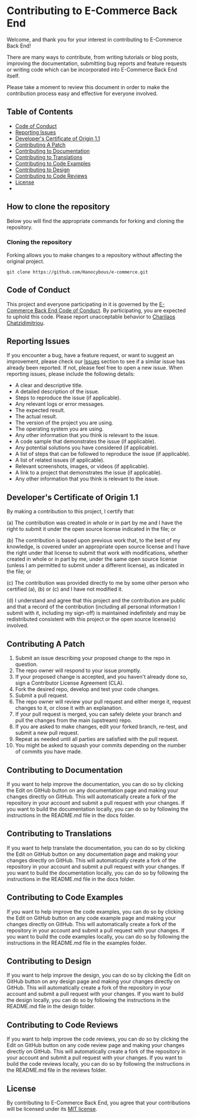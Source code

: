 # Contributing to E-Commerce Back End

Welcome, and thank you for your interest in contributing to E-Commerce Back End!

There are many ways to contribute, from writing tutorials or blog posts, 
improving the documentation, submitting bug reports and feature requests 
or writing code which can be incorporated into E-Commerce Back End itself.

Please take a moment to review this document in order to make the contribution
process easy and effective for everyone involved.

## Table of Contents

- [Code of Conduct](#code-of-conduct)
- [Reporting Issues](#reporting-issues)
- [Developer's Certificate of Origin 1.1](#developers-certificate-of-origin-11)
- [Contributing A Patch](#contributing-a-patch)
- [Contributing to Documentation](#contributing-to-documentation)
- [Contributing to Translations](#contributing-to-translations)
- [Contributing to Code Examples](#contributing-to-code-examples)
- [Contributing to Design](#contributing-to-design)
- [Contributing to Code Reviews](#contributing-to-code-reviews)
- [License](#license)
- 

## How to clone the repository

Below you will find the appropriate commands for forking and cloning the repository.

### Cloning the repository

Forking allows you to make changes to a repository without affecting the original project.

```
git clone https://github.com/Hanocybous/e-commerce.git
```

## Code of Conduct

This project and everyone participating in it is governed by the
[E-Commerce Back End Code of Conduct](CODE_OF_CONDUCT.md). By participating, you are expected to uphold this code. Please report unacceptable behavior to [
Charilaos Chatzidimitriou](github.com/Hanocybous).

## Reporting Issues

If you encounter a bug, have a feature request, or want to suggest an improvement, 
please check our [Issues](https://github.com/yourusername/your-repository/issues) 
section to see if a similar issue has already been reported. If not, please feel free 
to open a new issue. When reporting issues, please include the following details:

- A clear and descriptive title.
- A detailed description of the issue.
- Steps to reproduce the issue (if applicable).
- Any relevant logs or error messages.
- The expected result.
- The actual result.
- The version of the project you are using.
- The operating system you are using.
- Any other information that you think is relevant to the issue.
- A code sample that demonstrates the issue (if applicable).
- Any potential solutions you have considered (if applicable).
- A list of steps that can be followed to reproduce the issue (if applicable).
- A list of related issues (if applicable).
- Relevant screenshots, images, or videos (if applicable).
- A link to a project that demonstrates the issue (if applicable).
- Any other information that you think is relevant to the issue.

## Developer's Certificate of Origin 1.1

By making a contribution to this project, I certify that:

(a) The contribution was created in whole or in part by me and 
I have the right to submit it under the open source license indicated in the file; or

(b) The contribution is based upon previous work that, to the best of my knowledge,
is covered under an appropriate open source license and I have the right under that license 
to submit that work with modifications, whether created in whole or in part by me, under the 
same open source license (unless I am permitted to submit under a different license), as indicated 
in the file; or 

(c) The contribution was provided directly to me by some other person who certified (a), (b) or (c)
and I have not modified it.

(d) I understand and agree that this project and the contribution are public and that a record of the
contribution (including all personal information I submit with it, including my sign-off) is maintained
indefinitely and may be redistributed consistent with this project or the open source license(s) involved.

## Contributing A Patch

1. Submit an issue describing your proposed change to the repo in question.
2. The repo owner will respond to your issue promptly.
3. If your proposed change is accepted, and you haven't already done so, sign a Contributor License Agreement (CLA).
4. Fork the desired repo, develop and test your code changes.
5. Submit a pull request.
6. The repo owner will review your pull request and either merge it, request changes to it, or close it with an explanation.
7. If your pull request is merged, you can safely delete your branch and pull the changes from the main (upstream) repo.
8. If you are asked to make changes, edit your forked branch, re-test, and submit a new pull request.
9. Repeat as needed until all parties are satisfied with the pull request.
10. You might be asked to squash your commits depending on the number of commits you have made.

## Contributing to Documentation

If you want to help improve the documentation, you can do so by clicking the Edit on GitHub button 
on any documentation page and making your changes directly on GitHub. This will automatically 
create a fork of the repository in your account and submit a pull request with your changes. If you want to 
build the documentation locally, you can do so by following the instructions in the README.md file in the 
docs folder.

## Contributing to Translations

If you want to help translate the documentation, you can do so by clicking the Edit on GitHub button
on any documentation page and making your changes directly on GitHub. This will automatically
create a fork of the repository in your account and submit a pull request with your changes. If you want to
build the documentation locally, you can do so by following the instructions in the README.md file in the
docs folder.

## Contributing to Code Examples

If you want to help improve the code examples, you can do so by clicking the Edit on GitHub button
on any code example page and making your changes directly on GitHub. This will automatically
create a fork of the repository in your account and submit a pull request with your changes. If you want to
build the code examples locally, you can do so by following the instructions in the README.md file in the
examples folder.

## Contributing to Design

If you want to help improve the design, you can do so by clicking the Edit on GitHub button
on any design page and making your changes directly on GitHub. This will automatically
create a fork of the repository in your account and submit a pull request with your changes. If you want to
build the design locally, you can do so by following the instructions in the README.md file in the
design folder.

## Contributing to Code Reviews

If you want to help improve the code reviews, you can do so by clicking the Edit on GitHub button
on any code review page and making your changes directly on GitHub. This will automatically
create a fork of the repository in your account and submit a pull request with your changes. If you want to
build the code reviews locally, you can do so by following the instructions in the README.md file in the
reviews folder.

## License

By contributing to E-Commerce Back End, you agree that your contributions will be licensed
under its [MIT license](LICENSE.md).
